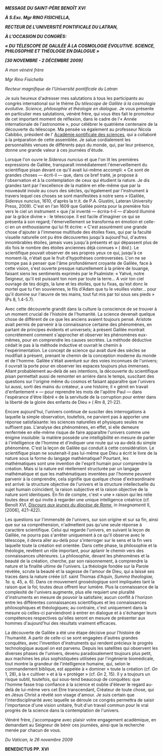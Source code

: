 ***MESSAGE DU SAINT-PÈRE BENOÎT XVI***

***À S.Exc. Mgr RINO FISICHELLA,***

***RECTEUR DE L'UNIVERSITÉ PONTIFICALE DU LATRAN,***

***À L'OCCASION DU CONGRÈS:***

***« DU TÉLESCOPE DE GALILÉE À LA COSMOLOGIE ÉVOLUTIVE. SCIENCE, PHILOSOPHIE ET THÉOLOGIE EN DIALOGUE »***

***\[30 NOVEMBRE - 2 DÉCEMBRE 2009\]***

*A mon vénéré frère*

*Mgr Rino Fisichella*

*Recteur magnifique de l'Université pontificale du Latran*

Je suis heureux d'adresser mes salutations à tous les participants au congrès international sur le thème *Du télescope de Galilée à la cosmologie évolutive. Science, philosophie et théologie en dialogue*. Je vous présente en particulier mes salutations, vénéré frère, qui vous êtes fait le promoteur de cet important moment de réflexion, dans le cadre de l'« Année internationale de l'astronomie », pour célébrer le quatrième centenaire de la découverte du télescope. Ma pensée va également au professeur Nicola Cabibbo, président de l' [Académie pontificale des sciences](http://www.vatican.va/roman_curia/pontifical_academies/acdscien/index_fr.htm), qui a collaboré à la préparation de cette assemblée. Je salue cordialement les personnalités venues de différents pays du monde, qui, par leur présence, donne une grande valeur à ces journées d'étude.

Lorsque l'on ouvre le *Sidereus nuncius* et que l'on lit les premières expressions de Galilée, transparaît immédiatement l'émerveillement du scientifique pisan devant ce qu'il avait lui-même accompli: « Ce sont de grandes choses — écrit-il — que, dans ce bref traité, je propose à l'observation et à la contemplation de ceux qui étudient la nature. Je dis grandes tant par l'excellence de la matière en elle-même que par la nouveauté inouïe au cours des siècles, qu'également par l'instrument à travers lequel ces choses se sont manifestées à notre sens » (Galilée, *Sidereus nuncius*, 1610, d'après la tr.it. de P.A. Giustini, Lateran University Press, 2009). C'est en l'an 1609 que Galilée pointa pour la première fois vers le ciel un instrument « que j'ai inventé — écrira-t-il — d'abord illuminé par la grâce divine » : le télescope. Il est facile d'imaginer ce qui se présenta à son regard; l'émerveillement se transforma en émotion et celle-ci en un enthousiasme qui lui fit écrire: « C'est assurément une grande chose d'ajouter à l'immense multitude des étoiles fixes, qui par la faculté visuelle naturelle ont pu être découvertes jusqu'à aujourd'hui, d'autres innombrables étoiles, jamais vues jusqu'à présents et qui dépassent plus de dix fois le nombre des étoiles anciennes déjà connues » ( *ibid.*). Le scientifique pouvait observer de ses propres yeux ce qui, jusqu'à ce moment-là, n'était que le fruit d'hypothèses controversées. L'on ne se trompe pas à penser que l'âme profondément croyante de Galilée, face à cette vision, s'est ouverte presque naturellement à la prière de louange, faisant siens les sentiments exprimés par le Psalmiste: « Yahvé, notre Seigneur, qu'il est puissant ton nom par toute la terre... A voir ton ciel ouvrage de tes doigts, la lune et les étoiles, que tu fixas, qu'est donc le mortel que tu t'en souviennes, le fils d'Adam que tu le veuilles visiter... pour qu'il domine sur l'œuvre de tes mains, tout fut mis par toi sous ses pieds » (Ps 8, 1.4-5.7).

Avec cette découverte grandit dans la culture la conscience de se trouver à un moment crucial de l'histoire de l'humanité. La science devenait quelque chose de différent de ce que les anciens avaient toujours pensé. Aristote avait permis de parvenir à la connaissance certaine des phénomènes, en partant de principes évidents et universels; à présent Galilée montrait concrètement comment s'approcher et observer les phénomènes eux-mêmes, pour en comprendre les causes secrètes. La méthode déductive cédait le pas à la méthode inductive et ouvrait le chemin à l'expérimentation. Le concept de science qui avait duré des siècles se modifiait à présent, prenant le chemin de la conception moderne du monde et de l'homme. Galilée s'était aventuré sur des voies inconnues de l'univers; il ouvrait la porte pour en observer les espaces toujours plus immenses. Allant probablement au-delà de ses intentions, la découverte du scientifique pisan permettait aussi de remonter en arrière dans le temps, suscitant des questions sur l'origine même du cosmos et faisant apparaître que l'univers lui aussi, sorti des mains du créateur, a une histoire; il « gémit en travail d'enfantement » — pour reprendre les mots de l'apôtre Paul — dans l'espérance d'être libéré « de la servitude de la corruption pour entrer dans la liberté de la gloire des enfants de Dieu » ( *Rm* 8, 21-22).

Encore aujourd'hui, l'univers continue de susciter des interrogations à laquelle la simple observation, toutefois, ne parvient pas à apporter une réponse satisfaisante: les sciences naturelles et physiques seules ne suffisent pas. L'analyse des phénomènes, en effet, si elle demeure renfermée en elle-même risque de faire apparaître l'univers comme une énigme insoluble: la matière possède une intelligibilité en mesure de parler à l'intelligence de l'homme et d'indiquer une route qui va au-delà du simple phénomène. C'est la leçon de Galilée qui conduit à cette considération. Le scientifique pisan ne soutenait-il pas lui-même que Dieu a écrit le livre de la nature sous la forme du langage mathématique? Pourtant, les mathématiques sont une invention de l'esprit humain pour comprendre la création. Mais si la nature est réellement structurée par un langage mathématique et que les mathématiques inventées par l'homme peuvent parvenir à la comprendre, cela signifie que quelque chose d'extraordinaire est arrivé: la structure objective de l'univers et la structure intellectuelle du sujet humain coïncident, la raison subjective et la raison objective de la nature sont identiques. En fin de compte, c'est « une » raison qui les relie toutes deux et qui invite à regarder une unique intelligence créatrice (cf. Benoît XVI, *[Discours aux jeunes du diocèse de Rome](/content/benedict-xvi/fr/speeches/2006/april/documents/hf_ben-xvi_spe_20060406_xxi-wyd.html)*, in *Insegnamenti* II, \[2006\], 421-422).

Les questions sur l'immensité de l'univers, sur son origine et sur sa fin, ainsi que sur sa compréhension, n'admettent pas qu'une seule réponse à caractère scientifique. Celui qui regarde l'univers, en suivant la leçon de Galilée, ne pourra pas s'arrêter uniquement à ce qu'il observe avec le télescope, il devra aller au-delà pour s'interroger sur le sens et la fin vers laquelle toute la création est orientée. Dans cette phase, la philosophie et la théologie, revêtent un rôle important, pour aplanir le chemin vers des connaissances ultérieures. La philosophie, devant les phénomènes et la beauté de la création, cherche, par son raisonnement, à comprendre la nature et la finalité ultime de l'univers. La théologie fondée sur la Parole révélée, scrute la beauté et la sagesse de l'amour de Dieu, qui a laissé ses traces dans la nature créée (cf. saint Thomas d'Aquin, *Summa theologiae, 1a.* q. 45, a. 6). Dans ce mouvement gnoséologique sont impliquées tant la raison que la foi; toutes deux offrent leur lumière. Plus la connaissance de la complexité de l'univers augmente, plus elle requiert une pluralité d'instruments en mesure de pouvoir la satisfaire; aucun conflit à l'horizon entre les différentes connaissances scientifiques et les connaissances philosophiques et théologiques; au contraire, c'est uniquement dans la mesure où celles-ci parviendront à entrer en dialogue et à s'échanger leurs compétences respectives qu'elles seront en mesure de présenter aux hommes d'aujourd'hui des résultats vraiment efficaces.

La découverte de Galilée a été une étape décisive pour l'histoire de l'humanité. A partir de celle-ci se sont engagées d'autres grandes conquêtes, avec l'invention d'instruments qui rendent précieux le progrès technologique auquel on est parvenu. Depuis les satellites qui observent les diverses phases de l'univers, devenu paradoxalement toujours plus petit, aux machines les plus sophistiquées utilisées par l'ingénierie biomédicale, tout montre la grandeur de l'intelligence humaine, qui, selon le commandement biblique, est appelée à « dominer » toute la création (cf. *Gn* 1, 28), à la « cultiver » et à la « protéger » (cf. *Gn* 2, 15). Il y a toujours un risque subtil, toutefois, qui sous-tend beaucoup de conquêtes: que l'homme fasse trop confiance à la science et oublie d'élever le regard au-delà de lui-même vers cet Etre transcendant, Créateur de toute chose, qui en Jésus Christ a révélé son visage d'amour. Je suis certain que l'interdisciplinarité avec laquelle se déroule ce congrès permettra de saisir l'importance d'une vision unitaire, fruit d'un travail commun pour le vrai progrès de la science dans la contemplation de l'univers.

Vénéré frère, j'accompagne avec plaisir votre engagement académique, en demandant au Seigneur de bénir ces journées, ainsi que la recherche menée par chacun de vous.

*Du Vatican, le 26 novembre 2009*

**BENEDICTUS PP. XVI**